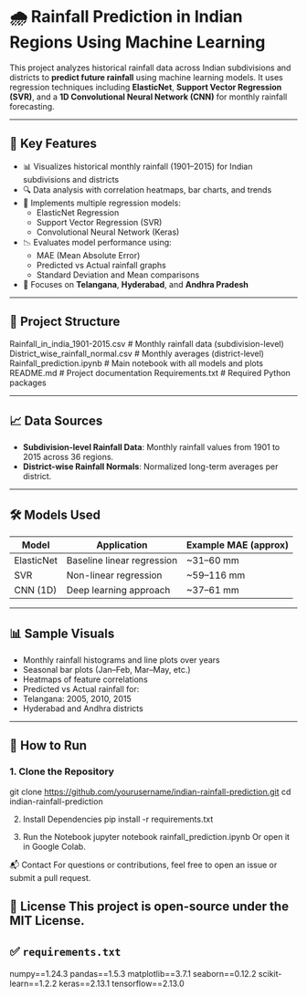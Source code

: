 # 🌧️ Rainfall Prediction in Indian Regions Using Machine Learning

This project analyzes historical rainfall data across Indian subdivisions and districts to **predict future rainfall** using machine learning models. It uses regression techniques including **ElasticNet**, **Support Vector Regression (SVR)**, and a **1D Convolutional Neural Network (CNN)** for monthly rainfall forecasting.

---

## 📌 Key Features

- 📊 Visualizes historical monthly rainfall (1901–2015) for Indian subdivisions and districts
- 🔍 Data analysis with correlation heatmaps, bar charts, and trends
- 🤖 Implements multiple regression models:
  - ElasticNet Regression
  - Support Vector Regression (SVR)
  - Convolutional Neural Network (Keras)
- 📉 Evaluates model performance using:
  - MAE (Mean Absolute Error)
  - Predicted vs Actual rainfall graphs
  - Standard Deviation and Mean comparisons
- 📍 Focuses on **Telangana**, **Hyderabad**, and **Andhra Pradesh**

---

## 📂 Project Structure

Rainfall_in_india_1901-2015.csv # Monthly rainfall data (subdivision-level)
District_wise_rainfall_normal.csv # Monthly averages (district-level)
Rainfall_prediction.ipynb # Main notebook with all models and plots
README.md # Project documentation
Requirements.txt # Required Python packages

---

## 📈 Data Sources

- **Subdivision-level Rainfall Data**: Monthly rainfall values from 1901 to 2015 across 36 regions.
- **District-wise Rainfall Normals**: Normalized long-term averages per district.

---

## 🛠️ Models Used

| Model         | Application                | Example MAE (approx) |
|---------------|----------------------------|----------------------|
| ElasticNet    | Baseline linear regression | ~31–60 mm            |
| SVR           | Non-linear regression      | ~59–116 mm           |
| CNN (1D)      | Deep learning approach     | ~37–61 mm            |

---

## 📊 Sample Visuals

- Monthly rainfall histograms and line plots over years
- Seasonal bar plots (Jan–Feb, Mar–May, etc.)
- Heatmaps of feature correlations
- Predicted vs Actual rainfall for:
- Telangana: 2005, 2010, 2015
- Hyderabad and Andhra districts

---

## 🚀 How to Run

### 1. Clone the Repository

git clone https://github.com/yourusername/indian-rainfall-prediction.git
cd indian-rainfall-prediction

2. Install Dependencies
pip install -r requirements.txt

4. Run the Notebook
jupyter notebook rainfall_prediction.ipynb
Or open it in Google Colab.

📬 Contact
For questions or contributions, feel free to open an issue or submit a pull request.

📄 License
This project is open-source under the MIT License.
---

## ✅ `requirements.txt`
numpy==1.24.3
pandas==1.5.3
matplotlib==3.7.1
seaborn==0.12.2
scikit-learn==1.2.2
keras==2.13.1
tensorflow==2.13.0
